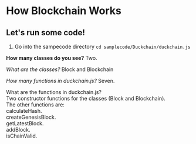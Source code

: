 # How Blockchain Works

## Let's run some code!

1.  Go into the sampecode directory
`cd samplecode/Duckchain/duckchain.js`


**How many classes do you see?**
Two.

*What are the classes?*
Block and Blockchain

*How many functions in duckchain.js?*
Seven.

What are the functions in duckchain.js?     
Two constructor functions for the classes (Block and Blockchain).    
The other functions are:        
calculateHash.      
createGenesisBlock.         
getLatestBlock.    
addBlock.     
isChainValid.    


